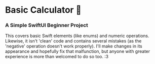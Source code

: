 # Basic Calculator 🧮
### A Simple SwiftUI Beginner Project

This covers basic Swift elements (like enums) and numeric operations. 
Likewise, it isn't 'clean' code and contains several mistakes (as the 'negative' operation doesn't work properly).
I'll make changes in its appearance and hopefully fix that malfunction, but anyone with greater experience is more than welcomed to do so too. :3
